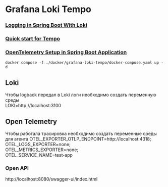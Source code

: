 # Grafana Loki Tempo

### [Logging in Spring Boot With Loki](https://www.baeldung.com/spring-boot-loki-grafana-logging)

### [Quick start for Tempo](https://grafana.com/docs/tempo/latest/getting-started/docker-example/)

### [OpenTelemetry Setup in Spring Boot Application](https://www.baeldung.com/spring-boot-opentelemetry-setup#bd-conclusion)

    docker compose -f ./docker/grafana-loki-tempo/docker-compose.yaml up -d 

## Loki
Чтобы logback передал в Loki логи необходимо создать переменную среды  
LOKI=http://localhost:3100

## Open Telemetry
Чтобы работала трасировка необходимо создать переменные среды для агента
OTEL_EXPORTER_OTLP_ENDPOINT=http://localhost:4318;  
OTEL_LOGS_EXPORTER=none;  
OTEL_METRICS_EXPORTER=none;  
OTEL_SERVICE_NAME=test-app  


### Open API
http://localhost:8080/swagger-ui/index.html